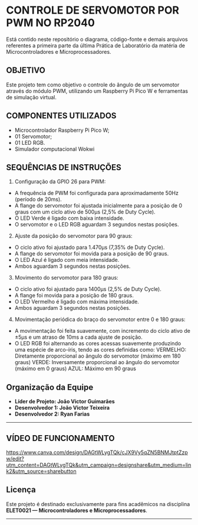 # **CONTROLE DE SERVOMOTOR POR PWM NO RP2040**

Está contido neste repositório o diagrama, código-fonte e demais arquivos referentes a primeira parte da última Prática de Laboratório da matéria de Microcontroladores e Microprocessadores.

## **OBJETIVO**

Este projeto tem como objetivo o controle do ângulo de um servomotor através do módulo PWM, utilizando um Raspberry Pi Pico W e ferramentas de simulação virtual.

## **COMPONENTES UTILIZADOS**

- Microcontrolador Raspberry Pi Pico W;
- 01 Servomotor;
- 01 LED RGB.
- Simulador computacional Wokwi

## **SEQUÊNCIAS DE INSTRUÇÕES**

1. Configuração da GPIO 26 para PWM:
- A frequência de PWM foi configurada para aproximadamente 50Hz (período de 20ms).
- A flange do servomotor foi ajustada inicialmente para a posição de 0 graus com um ciclo ativo de 500µs (2,5% de Duty Cycle).
- O LED Verde é ligado com baixa intensidade.
- O servomotor e o LED RGB aguardam 3 segundos nestas posições.

2. Ajuste da posição do servomotor para 90 graus:
- O ciclo ativo foi ajustado para 1.470µs (7,35% de Duty Cycle).
- A flange do servomotor foi movida para a posição de 90 graus.
- O LED Azul é ligado com meia intensidade.
- Ambos aguardam 3 segundos nestas posições.

3. Movimento do servomotor para 180 graus:
- O ciclo ativo foi ajustado para 1400µs (2,5% de Duty Cycle).
- A flange foi movida para a posição de 180 graus.
- O LED Vermelho é ligado com máxima intensidade.
- Ambos aguardam 3 segundos nestas posições.

4. Movimentação periódica do braço do servomotor entre 0 e 180 graus:
- A movimentação foi feita suavemente, com incremento do ciclo ativo de ±5µs e um atraso de 10ms a cada ajuste de posição.
- O LED RGB foi alternando as cores acessas suavemente produzindo uma espécie de arco-íris, tendo as cores definidas como:
     VERMELHO: Diretamente proporcional ao ângulo do servomotor (máximo em 180 graus)
     VERDE: Inversamente proporcional ao ângulo do servomotor (máximo em 0 graus)
     AZUL: Máximo em 90 graus

## Organização da Equipe
- **Líder de Projeto: João Victor Guimarães** 
- **Desenvolvedor 1: João Victor Teixeira**
- **Desenvolvedor 2: Ryan Farias**

---

## **VÍDEO DE FUNCIONAMENTO**

https://www.canva.com/design/DAGtWLygTQk/cJX9Vy5qZN5BNMJtptZzpw/edit?utm_content=DAGtWLygTQk&utm_campaign=designshare&utm_medium=link2&utm_source=sharebutton

## Licença
Este projeto é destinado exclusivamente para fins acadêmicos na disciplina **ELET0021 — Microcontroladores e Microprocessadores**.

---
